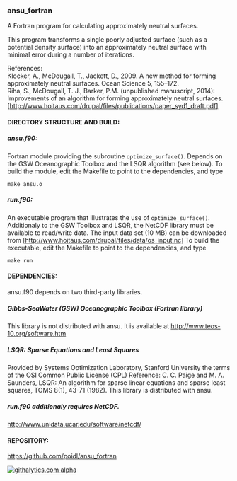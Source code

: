 ### ansu_fortran
A Fortran program for calculating approximately neutral surfaces. 

This program transforms a single poorly adjusted surface (such as a 
potential density surface) into an 
approximately neutral surface with minimal error during a number of iterations. 

References:  
Klocker, A., McDougall, T., Jackett, D., 2009. A new method for forming approximately neutral
surfaces. Ocean Science 5, 155–172.  
Riha, S., McDougall, T. J., Barker, P.M. (unpublished manuscript, 2014): Improvements of an algorithm for 
forming approximately neutral surfaces. 
[http://www.hoitaus.com/drupal/files/publications/paper_syd1_draft.pdf]


#### DIRECTORY STRUCTURE AND BUILD:

##### ansu.f90:  
Fortran module providing the subroutine `optimize_surface()`. Depends on the 
GSW Oceanographic Toolbox and the LSQR algorithm (see below). To build the module, edit the 
Makefile to point to the dependencies, and type

	make ansu.o
	
##### run.f90:  
An executable program that illustrates the use of `optimize_surface()`. Additionaly
to the GSW Toolbox and LSQR, the NetCDF library must be available to read/write data. The input
data set (10 MB) can be downloaded from [http://www.hoitaus.com/drupal/files/data/os_input.nc]
To build the executable, edit the Makefile to point to the dependencies, and type

	make run


#### DEPENDENCIES:
ansu.f90 depends on two third-party libraries.

##### Gibbs-SeaWater (GSW) Oceanographic Toolbox (Fortran library)
This library is not distributed with ansu. It is available at
http://www.teos-10.org/software.htm

##### LSQR: Sparse Equations and Least Squares
Provided by Systems Optimization Laboratory, Stanford 
University the terms of the OSI Common Public License (CPL)
Reference: C. C. Paige and M. A. Saunders, LSQR: An algorithm for sparse
linear equations and sparse least squares, TOMS 8(1), 43-71 (1982). 
This library is distributed with ansu.

##### run.f90 additionaly requires NetCDF.
http://www.unidata.ucar.edu/software/netcdf/


#### REPOSITORY:
https://github.com/poidl/ansu_fortran

[![githalytics.com alpha](https://cruel-carlota.pagodabox.com/1b6b47d26b067861a6dbf1387417841f "githalytics.com")](http://githalytics.com/poidl/ansu_fortran.git)
